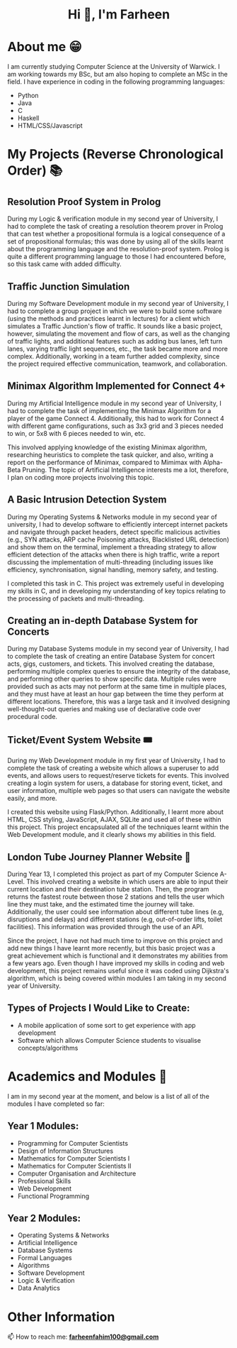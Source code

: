 <h1 align="center">Hi 👋, I'm Farheen</h1>

# About me 😁

I am currently studying Computer Science at the University of Warwick. I am working towards my BSc, but am also hoping to complete an MSc in the field. I have experience in coding in the following programming languages:

- Python
- Java
- C
- Haskell
- HTML/CSS/Javascript


# My Projects (Reverse Chronological Order) 📚

## Resolution Proof System in Prolog

During my Logic & verification module in my second year of University, I had to complete the task of creating a resolution theorem prover in Prolog that can test whether a propositional formula is a logical consequence of a set of propositional formulas; this was done by using all of the skills learnt about the programming language and the resolution-proof system. Prolog is quite a different programming language to those I had encountered before, so this task came with added difficulty. 

## Traffic Junction Simulation

During my Software Development module in my second year of University, I had to complete a group project in which we were to build some software (using the methods and practices learnt in lectures) for a client which simulates a Traffic Junction's flow of traffic. It sounds like a basic project, however, simulating the movement and flow of cars, as well as the changing of traffic lights, and additional features such as adding bus lanes, left turn lanes, varying traffic light sequences, etc., the task became more and more complex. Additionally, working in a team further added complexity, since the project required effective communication, teamwork, and collaboration.

## Minimax Algorithm Implemented for Connect 4+

During my Artificial Intelligence module in my second year of University, I had to complete the task of implementing the Minimax Algorithm for a player of the game Connect 4. Additionally, this had to work for Connect 4 with different game configurations, such as 3x3 grid and 3 pieces needed to win, or 5x8 with 6 pieces needed to win, etc. 

This involved applying knowledge of the existing Minimax algorithm, researching heuristics to complete the task quicker, and also, writing a report on the performance of Minimax, compared to Mimimax with Alpha-Beta Pruning. The topic of Artificial Intelligence interests me a lot, therefore, I plan on coding more projects involving this topic.

## A Basic Intrusion Detection System

During my Operating Systems & Networks module in my second year of university, I had to develop software to efficiently intercept internet packets and navigate through packet headers, detect specific malicious activities (e.g., SYN attacks, ARP cache Poisoning attacks, Blacklisted URL detection) and show them on the terminal, implement a threading strategy to allow efficient detection of the attacks when there is high traffic, write a report discussing the implementation of multi-threading (including issues like efficiency, synchronisation, signal handling, memory safety, and testing.

I completed this task in C. This project was extremely useful in developing my skills in C, and in developing my understanding of key topics relating to the processing of packets and multi-threading. 

## Creating an in-depth Database System for Concerts

During my Database Systems module in my second year of University, I had to complete the task of creating an entire Database System for concert acts, gigs, customers, and tickets. This involved creating the database, performing multiple complex queries to ensure the integrity of the database, and performing other queries to show specific data. Multiple rules were provided such as acts may not perform at the same time in multiple places, and they must have at least an hour gap between the time they perform at different locations. Therefore, this was a large task and it involved designing well-thought-out queries and making use of declarative code over procedural code.


## Ticket/Event System Website 🎟️

During my Web Development module in my first year of University, I had to complete the task of creating a website which allows a superuser to add events, and allows users to request/reserve tickets for events. This involved creating a login system for users, a database for storing event, ticket, and user information, multiple web pages so that users can navigate the website easily, and more. 

I created this website using Flask/Python. Additionally, I learnt more about HTML, CSS styling, JavaScript, AJAX, SQLite and used all of these within this project. This project encapsulated all of the techniques learnt within the Web Development module, and it clearly shows my abilities in this field.


## London Tube Journey Planner Website 🚊

During Year 13, I completed this project as part of my Computer Science A-Level. This involved creating a website in which users are able to input their current location and their destination tube station. Then, the program returns the fastest route between those 2 stations and tells the user which line they must take, and the estimated time the journey will take. Additionally, the user could see information about different tube lines (e.g, disruptions and delays) and different stations (e.g, out-of-order lifts, toilet facilities). This information was provided through the use of an API. 

Since the project, I have not had much time to improve on this project and add new things I have learnt more recently, but this basic project was a great achievement which is functional and it demonstrates my abilities from a few years ago. Even though I have improved my skills in coding and web development, this project remains useful since it was coded using Dijkstra's algorithm, which is being covered within modules I am taking in my second year of University.

## Types of Projects I Would Like to Create:

- A mobile application of some sort to get experience with app development
- Software which allows Computer Science students to visualise concepts/algorithms

# Academics and Modules 📓

I am in my second year at the moment, and below is a list of all of the modules I have completed so far:

## Year 1 Modules:

- Programming for Computer Scientists
- Design of Information Structures
- Mathematics for Computer Scientists I
- Mathematics for Computer Scientists II
- Computer Organisation and Architecture
- Professional Skills
- Web Development
- Functional Programming

## Year 2 Modules:

- Operating Systems & Networks
- Artificial Intelligence
- Database Systems
- Formal Languages
- Algorithms
- Software Development
- Logic & Verification
- Data Analytics


# Other Information

📫 How to reach me: **farheenfahim100@gmail.com**





